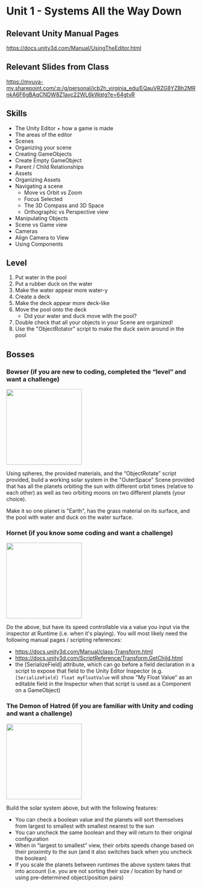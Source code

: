 # Unit 1 - Systems All the Way Down

## Relevant Unity Manual Pages
https://docs.unity3d.com/Manual/UsingTheEditor.html

## Relevant Slides from Class
https://myuva-my.sharepoint.com/:p:/g/personal/jcb2h_virginia_edu/EQauVRZG8YZBh2MRnkA6F6gBAqCNDW8Z1ayc22WL6kWqtg?e=64gtvR

## Skills

* The Unity Editor + how a game is made
* The areas of the editor
* Scenes
* Organizing your scene
* Creating GameObjects
* Create Empty GameObject
* Parent / Child Relationships
* Assets
* Organizing Assets 
* Navigating a scene
	* Move vs Orbit vs Zoom
	* Focus Selected
	* The 3D Compass and 3D Space
	* Orthographic vs Perspective view
* Manipulating Objects
* Scene vs Game view
* Cameras
* Align Camera to View
* Using Components

## Level

1. Put water in the pool 
2. Put a rubber duck on the water
3. Make the water appear more water-y
4. Create a deck
5. Make the deck appear more deck-like
6. Move the pool onto the deck
	* Did your water and duck move with the pool?
7. Double check that all your objects in your Scene are organized!
8. Use the "ObjectRotator" script to make the duck swim around in the pool

## Bosses
### Bowser (if you are new to coding, completed the “level” and want a challenge)
<img src="https://user-images.githubusercontent.com/7291792/187090817-9c0523ad-2e40-4760-8f93-b92516b64b7f.png" width=200/>

Using spheres, the provided materials, and the “ObjectRotate” script provided, build a working solar system in the "OuterSpace" Scene provided that has all the planets orbiting the sun with different orbit times (relative to each other) as well as two orbiting moons on two different planets (your choice).

Make it so one planet is "Earth", has the grass material on its surface, and the pool with water and duck on the water surface.

### Hornet (if you know some coding and want a challenge)
<img src="https://user-images.githubusercontent.com/7291792/187090928-364593f1-da58-46bc-a4a5-e777fd46fdd2.png" width=200/>

Do the above, but have its speed controllable via a value you input via the inspector at Runtime (i.e. when it's playing). 
You will most likely need the following manual pages / scripting references:
* https://docs.unity3d.com/Manual/class-Transform.html
* https://docs.unity3d.com/ScriptReference/Transform.GetChild.html
* the [SerializeField] attribute, which can go before a field declaration in a script to expose that field to the Unity Editor Inspector (e.g. `[SerializeField] float myFloatValue` will show "My Float Value" as an editable field in the Inspector when that script is used as a Component on a GameObject)

### The Demon of Hatred (if you are familiar with Unity and coding and want a challenge)
<img src="https://user-images.githubusercontent.com/7291792/187091229-df150009-ed6c-4d7b-8640-3c79fa270cbd.png" width=200/>

Build the solar system above, but with the following features:
* You can check a boolean value and the planets will sort themselves from largest to smallest with smallest nearest to the sun
* You can uncheck the same boolean and they will return to their original configuration
* When in “largest to smallest” view, their orbits speeds change based on their proximity to the sun (and it also switches back when you uncheck the boolean)
* If you scale the planets between runtimes the above system takes that into account (i.e. you are not sorting their size / location by hand or using pre-determined object/position pairs)
